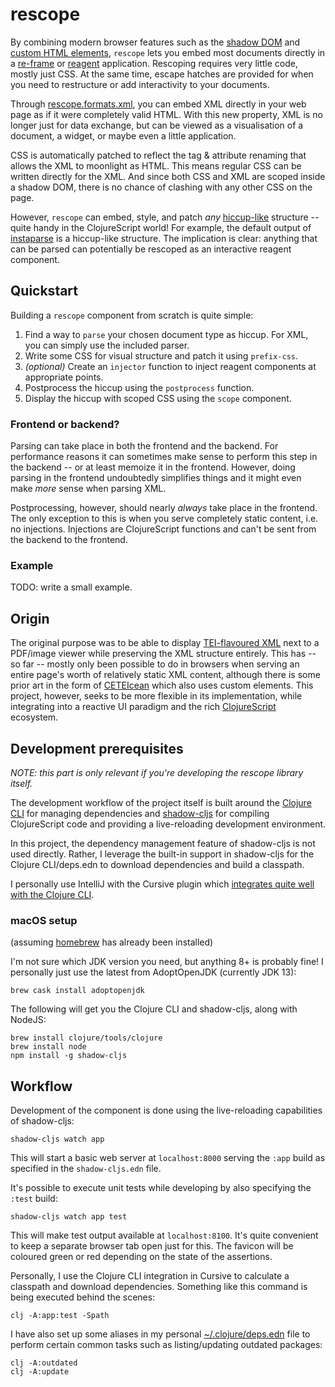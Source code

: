 rescope
=======
By combining modern browser features such as the [shadow DOM](https://developer.mozilla.org/en-US/docs/Web/Web_Components/Using_shadow_DOM) and [custom HTML elements](https://developer.mozilla.org/en-US/docs/Web/Web_Components/Using_custom_elements), `rescope` lets you embed most documents directly in a [re-frame](https://github.com/day8/re-frame) or [reagent](https://github.com/reagent-project/reagent) application. Rescoping requires very little code, mostly just CSS. At the same time, escape hatches are provided for when you need to restructure or add interactivity to your documents.

Through [rescope.formats.xml](https://github.com/kuhumcst/rescope/tree/master/src/kuhumcst/rescope/formats), you can embed XML directly in your web page as if it were completely valid HTML. With this new property, XML is no longer just for data exchange, but can be viewed as a visualisation of a document, a widget, or maybe even a little application.

CSS is automatically patched to reflect the tag & attribute renaming that allows the XML to moonlight as HTML. This means regular CSS can be written directly for the XML. And since both CSS and XML are scoped inside a shadow DOM, there is no chance of clashing with any other CSS on the page.

However, `rescope` can embed, style, and patch _any_ [hiccup-like](https://github.com/weavejester/hiccup) structure -- quite handy in the ClojureScript world! For example, the default output of [instaparse](https://github.com/Engelberg/instaparse) is a hiccup-like structure. The implication is clear: anything that can be parsed can potentially be rescoped as an interactive reagent component.

Quickstart
----------
Building a `rescope` component from scratch is quite simple:

1. Find a way to `parse` your chosen document type as hiccup. For XML, you can simply use the included parser.
2. Write some CSS for visual structure and patch it using `prefix-css`.
3. _(optional)_ Create an `injector` function to inject reagent components at appropriate points.
4. Postprocess the hiccup using the `postprocess` function.
5. Display the hiccup with scoped CSS using the `scope` component.

### Frontend or backend?
Parsing can take place in both the frontend and the backend. For performance reasons it can sometimes make sense to perform this step in the backend -- or at least memoize it in the frontend. However, doing parsing in the frontend undoubtedly simplifies things and it might even make *more* sense when parsing XML.

Postprocessing, however, should nearly *always* take place in the frontend. The only exception to this is when you serve completely static content, i.e. no injections. Injections are ClojureScript functions and can't be sent from the backend to the frontend. 

### Example

TODO: write a small example.

Origin
------
The original purpose was to be able to display [TEI-flavoured XML](https://tei-c.org/) next to a PDF/image viewer while preserving the XML structure entirely. This has -- so far -- mostly only been possible to do in browsers when serving an entire page's worth of relatively static XML content, although there is some prior art in the form of [CETEIcean](https://github.com/TEIC/CETEIcean) which also uses custom elements. This project, however, seeks to be more flexible in its implementation, while integrating into a reactive UI paradigm and the rich [ClojureScript](https://clojurescript.org/) ecosystem.

Development prerequisites
-------------------------
_NOTE: this part is only relevant if you're developing the rescope library itself._

The development workflow of the project itself is built around the [Clojure CLI](https://clojure.org/reference/deps_and_cli) for managing dependencies and [shadow-cljs](https://github.com/thheller/shadow-cljs) for compiling ClojureScript code and providing a live-reloading development environment.

In this project, the dependency management feature of shadow-cljs is not used directly. Rather, I leverage the built-in support in shadow-cljs for the Clojure CLI/deps.edn to download dependencies and build a classpath.

I personally use IntelliJ with the Cursive plugin which [integrates quite well with the Clojure CLI](https://cursive-ide.com/userguide/deps.html).

### macOS setup
(assuming [homebrew](https://brew.sh/) has already been installed)


I'm not sure which JDK version you need, but anything 8+ is probably fine! I personally just use the latest from AdoptOpenJDK (currently JDK 13):

```
brew cask install adoptopenjdk
```

The following will get you the Clojure CLI and shadow-cljs, along with NodeJS:

```
brew install clojure/tools/clojure
brew install node
npm install -g shadow-cljs
```

Workflow
--------
Development of the component is done using the live-reloading capabilities of shadow-cljs:

```
shadow-cljs watch app
```

This will start a basic web server at `localhost:8000` serving the `:app` build as specified in the `shadow-cljs.edn` file.

It's possible to execute unit tests while developing by also specifying the `:test` build:

```
shadow-cljs watch app test
```

This will make test output available at `localhost:8100`. It's quite convenient to keep a separate browser tab open just for this. The favicon will be coloured green or red depending on the state of the assertions.

Personally, I use the Clojure CLI integration in Cursive to calculate a classpath and download dependencies. Something like this command is being executed behind the scenes:

```
clj -A:app:test -Spath
```

I have also set up some aliases in my personal [~/.clojure/deps.edn](https://github.com/simongray/dotfiles/blob/master/dot/clojure/deps.edn) file to perform certain common tasks such as listing/updating outdated packages:

```
clj -A:outdated
clj -A:update
```
